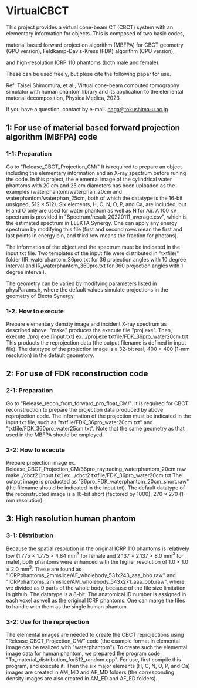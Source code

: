 # VirtualCBCT

This project provides a virtual cone-beam CT (CBCT) system with an elementary information for objects. This is composed of two basic codes,

material based forward projection algorithm (MBFPA) for CBCT geometry (GPU version),
Feldkamp-Davis-Kress (FDK) algorithm (CPU version),

and high-resolution ICRP 110 phantoms (both male and female).

These can be used freely, but plese cite the following papar for use.

Ref: Taisei Shimomura, et al., Virtual cone-beam computed tomography simulator with human phantom library and its application to the elemental material decomposition, Physica Medica, 2023

If you have a question, contact by e-mail. haga@tokushima-u.ac.jp

## 1: For use of material based forward projection algorithm (MBFPA) code
### 1-1: Preparation
Go to "Release_CBCT_Projection_CM/" It is required to prepare an object including the elementary information and an X-ray spectrum before runing the code. In this project, the elemental image of the cylindrical water phantoms with 20 cm and 25 cm diameters has been uploaded as the examples (waterphantom/waterphan_20cm and waterphantom/waterphan_25cm, both of which the datatype is the 16-bit unsigned, 512 × 512). Six elements, H, C, N, O, P, and Ca, are included, but H and O only are used for water phantom as well as N for Air.
A 100 kV spectrum is provided in "Spectrum/result_20220111_average.csv", which is the estimated spectrum in ELEKTA Synergy. One can apply any energy spectrum by modifying this file (first and second rows mean the first and last points in energy bin, and third row means the fraction for photons).

The information of the object and the spectrum must be indicated in the input txt file.
Two templates of the input file were distributed in "txtfile/" folder
(IR_waterphantom_36pro.txt for 36 projection angles with 10 degree interval and IR_waterphantom_360pro.txt for 360 projection angles with 1 degree interval).

The geometry can be varied by modifying parameters listed in physParams.h, where the default values simulate projections in the geometry of Electa Synergy.

### 1-2: How to execute
Prepare elementary density image and incident X-ray spectrum as described above.
"make" produces the execute file "proj.exe". Then, execute
./proj.exe [input.txt]
ex. ./proj.exe txtfile/FDK_36pro_water20cm.txt
This products the reprojection data (the output filename is defined in input file).
The datatype of the projection image is a 32-bit real, 400 × 400 (1-mm resolution) in the default geometory.


## 2: For use of FDK reconstruction code
### 2-1: Preparation
Go to "Release_recon_from_forward_pro_float_CM/". It is required for CBCT reconstruction to prepare the projection data produced by above reprojection code. The information of the projection must be indicated in the input txt file, such as "txtfile/FDK_36pro_water20cm.txt" and "txtfile/FDK_360pro_water25cm.txt". Note that the same geometry as that used in the MBFPA should be employed.

### 2-2: How to execute
Prepare projection image
ex. Release_CBCT_Projection_CM/36pro_raytracing_waterphantom_20cm.raw
make
./cbct2 [input.txt]
ex. ./cbct2 txtfile/FDK_36pro_water20cm.txt
The output image is producted as "36pro_FDK_waterphantom_20cm_short.raw" (the filename should be indicated in the input txt).
The default datatype of the reconstructed image is a 16-bit short (factored by 1000), 270 × 270 (1-mm resolution).

## 3: High resolution human phantom
### 3-1: Distribution
Because the spatial resolution in the original ICRP 110 phantoms is relatively low (1.775 × 1.775 × 4.84 mm$^3$ for female and 2.137 × 2.137 × 8.0 mm$^3$ for male), both phantoms were enhanced with the higher resolution of 1.0 × 1.0 × 2.0 mm$^3$.
These are found as "ICRPphantoms_2mmslice/AF_wholebody_531x243_aaa_bbb.raw" and "ICRPphantoms_2mmslice/AM_wholebody_543x271_aaa_bbb.raw", where we divided as 9 parts of the whole body, because of the file size limitation in github. The datatype is a 8-bit. The anatomical ID number is assigned in each voxel as well as the original ICRP phantoms. One can marge the files to handle with them as the single human phantom.
### 3-2: Use for the reprojection
The elemental images are needed to create the CBCT reprojections using "Release_CBCT_Projection_CM/" code
(the example format in elemental image can be realized with "waterphantom").
To create such the elemental image data for human phantom, we prepared the program code "To_material_distribution_for512_random.cpp".
For use, first compile this program, and execute it. Then the six major elements (H, C, N, O, P, and Ca) images are created in AM_MD and AF_MD folders (the corresponding density images are also created in AM_ED and AF_ED folders). 

